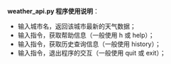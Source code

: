 **weather_api.py 程序使用说明**：

- 输入城市名，返回该城市最新的天气数据；
- 输入指令，获取帮助信息（一般使用 h 或 help）；
- 输入指令，获取历史查询信息（一般使用 history）；
- 输入指令，退出程序的交互（一般使用 quit 或 exit）；
